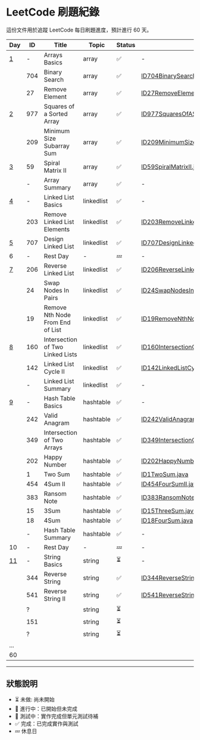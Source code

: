 # LeetCode 刷題紀錄

這份文件用於追蹤 LeetCode 每日刷題進度，預計進行 60 天。

| Day                                    | ID  | Title                            | Topic      | Status | Solution Link                                                                                                                                    | Notes |
|----------------------------------------|-----|----------------------------------|------------|--------|--------------------------------------------------------------------------------------------------------------------------------------------------|-------|
| [1](../doc/daily/day01-2025-04-18.md)  | -   | Arrays Basics                    | array      | ✅      | -                                                                                                                                                |       |
|                                        | 704 | Binary Search                    | array      | ✅      | [ID704BinarySearch.java](../src/main/java/io/github/monty/leetcode/array/ID704BinarySearch.java)                                                 |       |
|                                        | 27  | Remove Element                   | array      | ✅      | [ID27RemoveElement.java](../src/main/java/io/github/monty/leetcode/array/ID27RemoveElement.java)                                                 |       |   
| [2](../doc/daily/day02-2025-04-19.md)  | 977 | Squares of a Sorted Array        | array      | ✅      | [ID977SquaresOfASortedArray.java](../src/main/java/io/github/monty/leetcode/array/ID977SquaresOfASortedArray.java)[SquaresOfASortedArray.java]() |       |  
|                                        | 209 | Minimum Size Subarray Sum        | array      | ✅      | [ID209MinimumSizeSubarraySum.java](../src/main/java/io/github/monty/leetcode/array/ID209MinimumSizeSubarraySum.java)                             |       |
| [3](../doc/daily/day03-2025-04-20.md)  | 59  | Spiral Matrix II                 | array      | ✅      | [ID59SpiralMatrixII.java](../src/main/java/io/github/monty/leetcode/array/ID59SpiralMatrixII.java)                                               |       |
|                                        | -   | Array Summary                    | array      | ✅      | -                                                                                                                                                |       |
| [4](../doc/daily/day04-2025-04-21.md)  | -   | Linked List Basics               | linkedlist | ✅      | -                                                                                                                                                |       |
|                                        | 203 | Remove Linked List Elements      | linkedlist | ✅      | [ID203RemoveLinkedListElements.java](../src/main/java/io/github/monty/leetcode/linkedlist/ID203RemoveLinkedListElements.java)                    |       |
| [5](../doc/daily/day05-2025-04-22.md)  | 707 | Design Linked List               | linkedlist | ✅      | [ID707DesignLinkedList.java](../src/main/java/io/github/monty/leetcode/linkedlist/ID707DesignLinkedList.java)                                    |       |
| 6                                      | -   | Rest Day                         | -          | 💤     | -                                                                                                                                                |       |
| [7](../doc/daily/day07-2025-04-24.md)  | 206 | Reverse Linked List              | linkedlist | ✅      | [ID206ReverseLinkedList.java](../src/main/java/io/github/monty/leetcode/linkedlist/ID206ReverseLinkedList.java)                                  |       |
|                                        | 24  | Swap Nodes In Pairs              | linkedlist | ✅      | [ID24SwapNodesInPairs.java](../src/main/java/io/github/monty/leetcode/linkedlist/ID24SwapNodesInPairs.java)                                      |       |
|                                        | 19  | Remove Nth Node From End of List | linkedlist | ✅      | [ID19RemoveNthNodeFromEndOfList.java](../src/main/java/io/github/monty/leetcode/linkedlist/ID19RemoveNthNodeFromEndOfList.java)                  |       |
| [8](../doc/daily/day08-2025-04-25.md)  | 160 | Intersection of Two Linked Lists | linkedlist | ✅      | [ID160IntersectionOfTwoLinkedLists.java](../src/main/java/io/github/monty/leetcode/linkedlist/ID160IntersectionOfTwoLinkedLists.java)            |       |
|                                        | 142 | Linked List Cycle II             | linkedlist | ✅      | [ID142LinkedListCycleII.java](../src/main/java/io/github/monty/leetcode/linkedlist/ID142LinkedListCycleII.java)                                  |       |
|                                        | -   | Linked List Summary              | linkedlist | ✅      | -                                                                                                                                                |       |
| [9](../doc/daily/day09-2025-04-26.md)  | -   | Hash Table Basics                | hashtable  | ✅      | -                                                                                                                                                |       |
|                                        | 242 | Valid Anagram                    | hashtable  | ✅      | [ID242ValidAnagram.java](../src/main/java/io/github/monty/leetcode/hashtable/ID242ValidAnagram.java)                                             |       |
|                                        | 349 | Intersection of Two Arrays       | hashtable  | ✅      | [ID349IntersectionOfTwoArrays.java](../src/main/java/io/github/monty/leetcode/hashtable/ID349IntersectionOfTwoArrays.java)                       |       |
|                                        | 202 | Happy Number                     | hashtable  | ✅      | [ID202HappyNumber.java](../src/main/java/io/github/monty/leetcode/hashtable/ID202HappyNumber.java)                                               |       |
|                                        | 1   | Two Sum                          | hashtable  | ✅      | [ID1TwoSum.java](../src/main/java/io/github/monty/leetcode/hashtable/ID1TwoSum.java)                                                             |       |
|                                        | 454 | 4Sum II                          | hashtable  | ✅      | [ID454FourSumII.java](../src/main/java/io/github/monty/leetcode/hashtable/ID454FourSumII.java)                                                   |       |
|                                        | 383 | Ransom Note                      | hashtable  | ✅      | [ID383RansomNote.java](../src/main/java/io/github/monty/leetcode/hashtable/ID383RansomNote.java)                                                 |       |
|                                        | 15  | 3Sum                             | hashtable  | ✅      | [ID15ThreeSum.java](../src/main/java/io/github/monty/leetcode/hashtable/ID15ThreeSum.java)                                                       |       |
|                                        | 18  | 4Sum                             | hashtable  | ✅      | [ID18FourSum.java](../src/main/java/io/github/monty/leetcode/hashtable/ID18FourSum.java)                                                         |       |
|                                        | -   | Hash Table Summary               | hashtable  | ✅      | -                                                                                                                                                |       |   
| 10                                     | -   | Rest Day                         | -          | 💤     | -                                                                                                                                                |       |   
| [11](../doc/daily/day11-2025-04-28.md) | -   | String Basics                    | string     | ⏳      | -                                                                                                                                                |       |   
|                                        | 344 | Reverse String                   | string     | ✅      | [ID344ReverseString.java](../src/main/java/io/github/monty/leetcode/string/ID344ReverseString.java)                                              |       |   
|                                        | 541 | Reverse String II                | string     | ✅      | [ID541ReverseStringII.java](../src/main/java/io/github/monty/leetcode/string/ID541ReverseStringII.java)                                          |       |   
|                                        | ?   |                                  | string     | ⏳      |                                                                                                                                                  |       |   
|                                        | 151 |                                  | string     | ⏳      |                                                                                                                                                  |       |   
|                                        | ?   |                                  | string     | ⏳      |                                                                                                                                                  |       |   
| ...                                    |     |                                  |            |        |                                                                                                                                                  |       |   
| 60                                     |     |                                  |            |        |                                                                                                                                                  |       |

---

## 狀態說明
- ⏳ 未做: 尚未開始
- 🚧 進行中：已開始但未完成
- 🧪 測試中：實作完成但單元測試待補
- ✅ 完成：已完成實作與測試
- 💤 休息日
